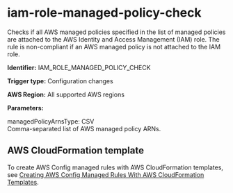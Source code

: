 # iam\-role\-managed\-policy\-check<a name="iam-role-managed-policy-check"></a>

Checks if all AWS managed policies specified in the list of managed policies are attached to the AWS Identity and Access Management \(IAM\) role\. The rule is non\-compliant if an AWS managed policy is not attached to the IAM role\. 

**Identifier:** IAM\_ROLE\_MANAGED\_POLICY\_CHECK

**Trigger type:** Configuration changes

**AWS Region:** All supported AWS regions

**Parameters:**

managedPolicyArnsType: CSV  
Comma\-separated list of AWS managed policy ARNs\.

## AWS CloudFormation template<a name="w85aac12c32c17b9d339c15"></a>

To create AWS Config managed rules with AWS CloudFormation templates, see [Creating AWS Config Managed Rules With AWS CloudFormation Templates](aws-config-managed-rules-cloudformation-templates.md)\.